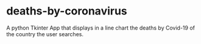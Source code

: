 # deaths-by-coronavirus
A python Tkinter App that displays in a line chart the deaths by Covid-19 of the country the user searches.
